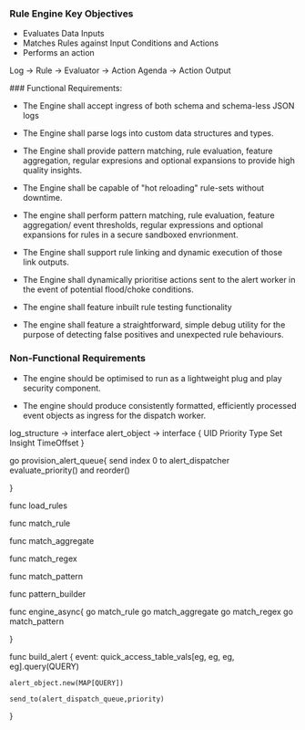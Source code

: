 ### Rule Engine Key Objectives

- Evaluates Data Inputs
- Matches Rules against Input Conditions and Actions
- Performs an action

Log -> Rule -> Evaluator -> Action Agenda -> Action Output

### Functional Requirements:

- The Engine shall accept ingress of both schema and schema-less JSON logs
- The Engine shall parse logs into custom data structures and types.

- The Engine shall provide pattern matching, rule evaluation, feature aggregation, regular expresions and optional expansions to provide high quality insights.

- The Engine shall be capable of "hot reloading" rule-sets without downtime.

- The engine shall perform pattern matching, rule evaluation, feature aggregation/ event thresholds, regular expressions and optional expansions for rules in a secure sandboxed envrionment.

- The Engine shall support rule linking and dynamic execution of those link outputs.

- The Engine shall dynamically prioritise actions sent to the alert worker in the event of potential flood/choke conditions.

- The engine shall feature inbuilt rule testing functionality

- The engine shall feature a straightforward, simple debug utility for the purpose of detecting false positives and unexpected rule behaviours.

### Non-Functional Requirements

- The engine should be optimised to run as a lightweight plug and play security component.

- The engine should produce consistently formatted, efficiently processed event objects as ingress for the dispatch worker.


log_structure -> interface
alert_object -> interface {
    UID
    Priority
    Type
    Set
    Insight
    TimeOffset
}

go provision_alert_queue{
    send index 0 to alert_dispatcher
    evaluate_priority() and reorder()
    
}

func load_rules

func match_rule

func match_aggregate

func match_regex

func match_pattern

func pattern_builder

func engine_async{
    go match_rule
    go match_aggregate
    go match_regex
    go match_pattern

   

}

func build_alert {
    event:
        quick_access_table_vals[eg, eg, eg, eg].query(QUERY)
    
    alert_object.new(MAP[QUERY])

    send_to(alert_dispatch_queue,priority)
     
}

